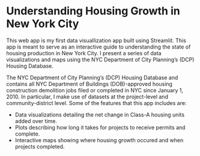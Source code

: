 # Understanding Housing Growth in New York City

This web app is my first data visuallization app built using Streamlit. This app is meant to serve as an interactive guide to understanding the state of housing production in New York City. I present a series of data visualizations and maps using the NYC Department of City Planning’s (DCP) Housing Database. 

The NYC Department of City Planning’s (DCP) Housing Database and contains all NYC Department of Buildings (DOB)-approved housing construction demolition jobs filed or completed in NYC since January 1, 2010. In particular, I make use of datasets at the project-level and community-district level. Some of the features that this app includes are:
- Data visualizations detailing the net change in Class-A housing units added over time.
- Plots describing how long it takes for projects to receive permits and complete.
- Interactive maps showing where housing growth occured and when projects completed.

